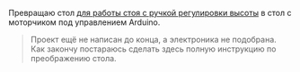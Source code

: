 Превращаю стол [для работы стоя с ручкой регулировки высоты](https://www.ikea.com/ru/ru/p/trotten-trotten-podstole-transformer-ug-stoleshnicy-belyy-00507344/) в стол с моторчиком под управлением Arduino.

> Проект ещё не написан до конца, а электроника не подобрана. Как закончу постараюсь сделать здесь полную инструкцию по преображению стола.